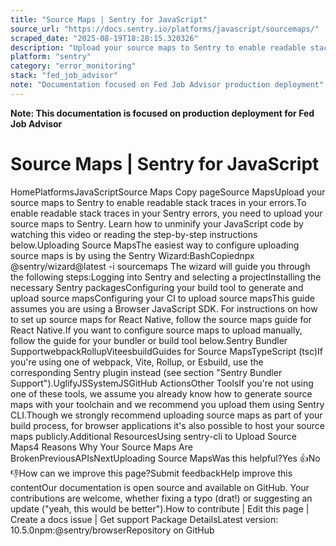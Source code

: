 ```yaml
---
title: "Source Maps | Sentry for JavaScript"
source_url: "https://docs.sentry.io/platforms/javascript/sourcemaps/"
scraped_date: "2025-08-19T18:28:15.320326"
description: "Upload your source maps to Sentry to enable readable stack traces in your errors."
platform: "sentry"
category: "error_monitoring"
stack: "fed_job_advisor"
note: "Documentation focused on Fed Job Advisor production deployment"
---
```

**Note: This documentation is focused on production deployment for Fed Job Advisor**

# Source Maps | Sentry for JavaScript

HomePlatformsJavaScriptSource Maps Copy pageSource MapsUpload your source maps to Sentry to enable readable stack traces in your errors.To enable readable stack traces in your Sentry errors, you need to upload your source maps to Sentry. Learn how to unminify your JavaScript code by watching this video or reading the step-by-step instructions below.Uploading Source MapsThe easiest way to configure uploading source maps is by using the Sentry Wizard:BashCopiednpx @sentry/wizard@latest -i sourcemaps The wizard will guide you through the following steps:Logging into Sentry and selecting a projectInstalling the necessary Sentry packagesConfiguring your build tool to generate and upload source mapsConfiguring your CI to upload source mapsThis guide assumes you are using a Browser JavaScript SDK. For instructions on how to set up source maps for React Native, follow the source maps guide for React Native.If you want to configure source maps to upload manually, follow the guide for your bundler or build tool below.Sentry Bundler SupportwebpackRollupViteesbuildGuides for Source MapsTypeScript (tsc)If you're using one of webpack, Vite, Rollup, or Esbuild, use the corresponding Sentry plugin instead (see section "Sentry Bundler Support").UglifyJSSystemJSGitHub ActionsOther ToolsIf you're not using one of these tools, we assume you already know how to generate source maps with your toolchain and we recommend you upload them using Sentry CLI.Though we strongly recommend uploading source maps as part of your build process, for browser applications it's also possible to host your source maps publicly.Additional ResourcesUsing sentry-cli to Upload Source Maps4 Reasons Why Your Source Maps Are BrokenPreviousAPIsNextUploading Source MapsWas this helpful?Yes 👍No 👎How can we improve this page?Submit feedbackHelp improve this contentOur documentation is open source and available on GitHub. Your contributions are welcome, whether fixing a typo (drat!) or suggesting an update ("yeah, this would be better").How to contribute | Edit this page | Create a docs issue | Get support Package DetailsLatest version: 10.5.0npm:@sentry/browserRepository on GitHub